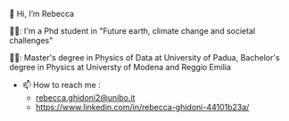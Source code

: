 👋 Hi, I’m Rebecca


:woman_scientist:: I'm a Phd student in "Future earth, climate change and societal challenges"

👩‍🎓: Master's degree in Physics of Data at University of Padua, Bachelor's degree in Physics at Universty of Modena and Reggio Emilia






- 📫 How to reach me :
  * rebecca.ghidoni2@unibo.it
  * https://www.linkedin.com/in/rebecca-ghidoni-44101b23a/

<!---
GhidoniR/GhidoniR is a ✨ special ✨ repository because its `README.md` (this file) appears on your GitHub profile.
You can click the Preview link to take a look at your changes.
--->
